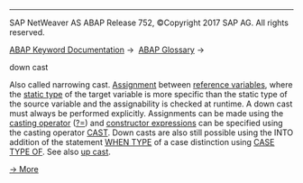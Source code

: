   

* * *

SAP NetWeaver AS ABAP Release 752, ©Copyright 2017 SAP AG. All rights reserved.

[ABAP Keyword Documentation](javascript:call_link\('abenabap.htm'\)) →  [ABAP Glossary](javascript:call_link\('abenabap_glossary.htm'\)) → 

down cast

Also called narrowing cast. [Assignment](javascript:call_link\('abenassignment_glosry.htm'\) "Glossary Entry") between [reference variables](javascript:call_link\('abenreference_variable_glosry.htm'\) "Glossary Entry"), where the [static type](javascript:call_link\('abenstatic_type_glosry.htm'\) "Glossary Entry") of the target variable is more specific than the static type of the source variable and the assignability is checked at runtime. A down cast must always be performed explicitly. Assignments can be made using the [casting operator](javascript:call_link\('abencasting_operator_glosry.htm'\) "Glossary Entry") ([?=](javascript:call_link\('abapmove_cast.htm'\))) and [constructor expressions](javascript:call_link\('abenconstructor_expression_glosry.htm'\) "Glossary Entry") can be specified using the casting operator [CAST](javascript:call_link\('abenconstructor_expression_cast.htm'\)). Down casts are also still possible using the INTO addition of the statement [WHEN TYPE](javascript:call_link\('abapwhen_type.htm'\)) of a case distinction using [CASE TYPE OF](javascript:call_link\('abapcase_type.htm'\)). See also [up cast](javascript:call_link\('abenup_cast_glosry.htm'\) "Glossary Entry").

[→ More](javascript:call_link\('abenconversion_references.htm'\))
